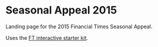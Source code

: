 # Seasonal Appeal 2015

Landing page for the 2015 Financial Times Seasonal Appeal.

Uses the [FT interactive starter kit](http://ft-interactive.github.io/guides/project-starter-kit/).
